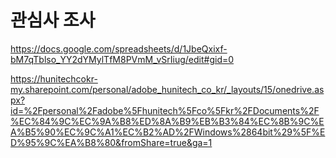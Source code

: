 # 관심사 조사 

https://docs.google.com/spreadsheets/d/1JbeQxixf-bM7qTblso_YY2dYMylTfM8PVmM_vSrIiug/edit#gid=0


https://hunitechcokr-my.sharepoint.com/personal/adobe_hunitech_co_kr/_layouts/15/onedrive.aspx?id=%2Fpersonal%2Fadobe%5Fhunitech%5Fco%5Fkr%2FDocuments%2F%EC%84%9C%EC%9A%B8%ED%8A%B9%EB%B3%84%EC%8B%9C%EA%B5%90%EC%9C%A1%EC%B2%AD%2FWindows%2864bit%29%5F%ED%95%9C%EA%B8%80&fromShare=true&ga=1
